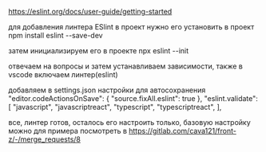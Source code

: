 https://eslint.org/docs/user-guide/getting-started

для добавления линтера ESlint в проект нужно его установить в проект
npm install eslint --save-dev

затем инициализируем его в проекте
npx eslint --init

отвечаем на вопросы и затем устанавливаем зависимости, также в vscode включаем линтер(eslint)

добавляем в settings.json настройки для автосохранения
"editor.codeActionsOnSave": {
    "source.fixAll.eslint": true
},
"eslint.validate": [
    "javascript",
    "javascriptreact",
    "typescript",
    "typescriptreact",
],

все, линтер готов, осталось его настроить только, базовую настройку можно для примера посмотреть в https://gitlab.com/cava121/front-z/-/merge_requests/8